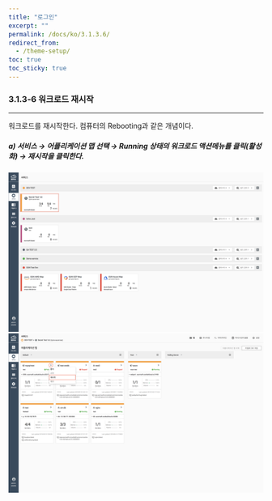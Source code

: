 ```yaml
---
title: "로그인"
excerpt: ""
permalink: /docs/ko/3.1.3.6/
redirect_from:
  - /theme-setup/
toc: true
toc_sticky: true
---
```


### 3.1.3-6 워크로드 재시작

---

워크로드를 재시작한다. 컴퓨터의 Rebooting과 같은 개념이다.

##### a\) 서비스 → 어플리케이션 맵 선택 → Running 상태의 워크로드 액션메뉴를 클릭\(활성화\) → 재시작을 클릭한다.
![](/assets/KR/3.0.0/3.1.3-6_1.png)![](/assets/KR/3.0.0/3.1.3-6_2.png)
